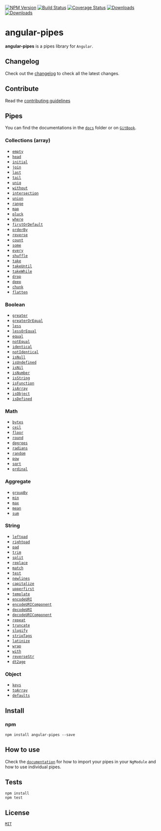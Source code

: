 [![NPM Version](https://img.shields.io/npm/v/angular-pipes.svg)](https://npmjs.org/package/angular-pipes)
[![Build Status](https://travis-ci.org/fknop/angular-pipes.svg?branch=master)](https://travis-ci.org/fknop/angular-pipes)
[![Coverage Status](https://coveralls.io/repos/github/fknop/angular-pipes/badge.svg?branch=master)](https://coveralls.io/github/fknop/angular-pipes?branch=master)
[![Downloads](https://img.shields.io/npm/dt/angular-pipes.svg)](https://npmjs.org/package/angular-pipes)
[![Downloads](https://img.shields.io/npm/dm/angular-pipes.svg)](https://npmjs.org/package/angular-pipes)


# angular-pipes

**angular-pipes** is a pipes library for `Angular`.

## Changelog

Check out the [changelog](./CHANGELOG.md) to check all the latest changes.

## Contribute

Read the [contributing guidelines](./CONTRIBUTING.md)

## Pipes




You can find the documentations in the [`docs`](./docs) folder or on [`GitBook`](https://fknop.gitbooks.io/angular-pipes/).

### Collections (array)

* [`empty`](./docs/array.md#empty)
* [`head`](./docs/array.md#head)
* [`initial`](./docs/array.md#initial)
* [`join`](./docs/array.md#join)
* [`last`](./docs/array.md#last)
* [`tail`](./docs/array.md#tail)
* [`uniq`](./docs/array.md#uniq)
* [`without`](./docs/array.md#without)
* [`intersection`](./docs/array.md#intersection)
* [`union`](./docs/array.md#union)
* [`range`](./docs/array.md#range)
* [`map`](./docs/array.md#map)
* [`pluck`](./docs/array.md#pluck)
* [`where`](./docs/array.md#where)
* [`firstOrDefault`](./docs/array.md#firstordefault)
* [`orderBy`](./docs/array.md#orderby)
* [`reverse`](./docs/array.md#reverse)
* [`count`](./docs/array.md#count)
* [`some`](./docs/array.md#some)
* [`every`](./docs/array.md#every)
* [`shuffle`](./docs/array.md#shuffle)
* [`take`](./docs/array.md#take)
* [`takeUntil`](./docs/array.md#takeuntil)
* [`takeWhile`](./docs/array.md#takewhile)
* [`drop`](./docs/array.md#drop)
* [`deep`](./docs/array.md#deep)
* [`chunk`](./docs/array.md#chunk)
* [`flatten`](./docs/array.md#flatten)



### Boolean

* [`greater`](./docs/boolean.md#greater)
* [`greaterOrEqual`](./docs/boolean.md#greaterorequal)
* [`less`](./docs/boolean.md#less)
* [`lessOrEqual`](./docs/boolean.md#lessorequal)
* [`equal`](./docs/boolean.md#equal)
* [`notEqual`](./docs/boolean.md#notequal)
* [`identical`](./docs/boolean.md#identical)
* [`notIdentical`](./docs/boolean.md#notidentical)
* [`isNull`](./docs/boolean.md#isnull)
* [`isUndefined`](./docs/boolean.md#isundefined)
* [`isNil`](./docs/boolean.md#isnil)
* [`isNumber`](./docs/boolean.md#isnumber)
* [`isString`](./docs/boolean.md#isstring)
* [`isFunction`](./docs/boolean.md#isfunction)
* [`isArray`](./docs/boolean.md#isarray)
* [`isObject`](./docs/boolean.md#isobject)
* [`isDefined`](./docs/boolean.md#isdefined)

### Math

* [`bytes`](./docs/math.md#bytes)
* [`ceil`](./docs/math.md#ceil)
* [`floor`](./docs/math.md#floor)
* [`round`](./docs/math.md#round)
* [`degrees`](./docs/math.md#degrees)
* [`radians`](./docs/math.md#radians)
* [`random`](./docs/math.md#random)
* [`pow`](./docs/math.md#pow)
* [`sqrt`](./docs/math.md#sqrt)
* [`ordinal`](./docs/math.md#ordinal)

### Aggregate

* [`groupBy`](./docs/aggregate.md#groupby)
* [`min`](./docs/aggregate.md#min)
* [`max`](./docs/aggregate.md#max)
* [`mean`](./docs/aggregate.md#mean)
* [`sum`](./docs/aggregate.md#sum)

### String

* [`leftpad`](./docs/string.md#leftpad)
* [`rightpad`](./docs/string.md#rightpad)
* [`pad`](./docs/string.md#pad)
* [`trim`](./docs/string.md#trim)
* [`split`](./docs/string.md#split)
* [`replace`](./docs/string.md#replace)
* [`match`](./docs/string.md#match)
* [`test`](./docs/string.md#test)
* [`newlines`](./docs/string.md#newlines)
* [`capitalize`](./docs/string.md#capitalize)
* [`upperfirst`](./docs/string.md#upperfirst)
* [`template`](./docs/string.md#template)
* [`encodeURI`](./docs/string.md#encodeuri)
* [`encodeURIComponent`](./docs/string.md#encodeuricomponent)
* [`decodeURI`](./docs/string.md#decodeuri)
* [`decodeURIComponent`](./docs/string.md#decodeuricomponent)
* [`repeat`](./docs/string.md#repeat)
* [`truncate`](./docs/string.md#truncate)
* [`slugify`](./docs/string.md#slugify)
* [`stripTags`](./docs/string.md#striptags)
* [`latinize`](./docs/string.md#latinize)
* [`wrap`](./docs/string.md#wrap)
* [`with`](./docs/string.md#with)
* [`reverseStr`](./docs/string.md#reversestr)
* [`dt2age`](./docs/string.md#dt2age)

### Object

* [`keys`](./docs/object.md#keys)
* [`toArray`](./docs/object.md#toarray)
* [`defaults`](./docs/object.md#defaults)


## Install

### npm

```
npm install angular-pipes --save
```

## How to use

Check the [`documentation`](./docs) for how to import your pipes in your `NgModule` and how to use individual pipes.

## Tests

```
npm install
npm test
```

## License

[`MIT`](./LICENSE.md)
